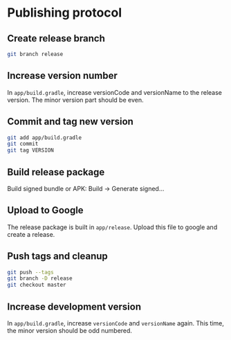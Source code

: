 # Publishing protocol

## Create release branch

```sh
git branch release
```

## Increase version number

In `app/build.gradle`, increase versionCode and versionName to the release version. The minor
version part should be even.

## Commit and tag new version

```sh
git add app/build.gradle
git commit
git tag VERSION
```

## Build release package

Build signed bundle or APK: Build -> Generate signed...

## Upload to Google

The release package is built in `app/release`. Upload this file to google and create a release.

## Push tags and cleanup

```sh
git push --tags
git branch -D release
git checkout master
```

## Increase development version

In `app/build.gradle`, increase `versionCode` and `versionName` again. This time, the minor version
should be odd numbered.
